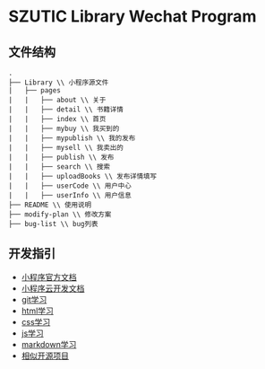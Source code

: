﻿# SZUTIC Library Wechat Program

## 文件结构
```
.
├── Library \\ 小程序源文件
|	├── pages
|	|	├── about \\ 关于
|	|	├── detail \\ 书籍详情
|	|	├── index \\ 首页
|	|	├── mybuy \\ 我买到的
|	|	├── mypublish \\ 我的发布
|	|	├── mysell \\ 我卖出的
|	|	├── publish \\ 发布
|	|	├── search \\ 搜索
|	|	├── uploadBooks \\ 发布详情填写
|	|	├── userCode \\ 用户中心
|	|	├── userInfo \\ 用户信息
├── README \\ 使用说明
├── modify-plan \\ 修改方案
├── bug-list \\ bug列表
```

## 开发指引

- [小程序官方文档](https://developers.weixin.qq.com/miniprogram/dev/)
- [小程序云开发文档](https://developers.weixin.qq.com/miniprogram/dev/wxcloud/basis/getting-started.html)
- [git学习](https://www.liaoxuefeng.com/wiki/0013739516305929606dd18361248578c67b8067c8c017b000)
- [html学习](http://www.w3school.com.cn/html/index.asp)
- [css学习](http://www.w3school.com.cn/css/index.asp)
- [js学习](https://www.liaoxuefeng.com/wiki/001434446689867b27157e896e74d51a89c25cc8b43bdb3000)
- [markdown学习](http://www.markdown.cn/#overview)
- [相似开源项目](https://github.com/imageslr/weapp-library)



